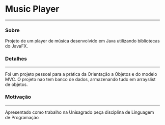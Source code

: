# Music Player
---

### Sobre
Projeto de um player de música desenvolvido em Java utilizando bibliotecas do JavaFX.

### Detalhes
---
Foi um projeto pessoal para a prática da Orientação a Objetos e do modelo MVC. O projeto nao tem banco de dados, armazenando tudo em arrayslist de objetos.

### Motivação
---
Apresentado como trabalho na Unisagrado peça disciplina de Linguagem de Programação
